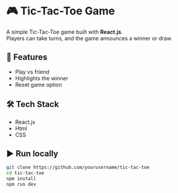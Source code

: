 # 🎮 Tic-Tac-Toe Game

A simple Tic-Tac-Toe game built with **React.js**.  
Players can take turns, and the game announces a winner or draw.

## 🚀 Features
- Play vs friend
- Highlights the winner
- Reset game option

## 🛠️ Tech Stack
- React.js
- Html
- CSS 

## ▶️ Run locally
```bash
git clone https://github.com/yourusername/tic-tac-toe
cd tic-tac-toe
npm install
npm run dev

